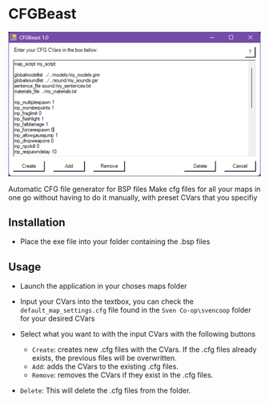 # CFGBeast
![alt text](https://github.com/Outerbeast/CFGBeast/blob/main/preview.png?raw=true)

Automatic CFG file generator for BSP files
Make cfg files for all your maps in one go without having to do it manually, with preset CVars that you specifiy

## Installation
- Place the exe file into your folder containing the .bsp files

## Usage
- Launch the application in your choses maps folder
- Input your CVars into the textbox, you can check the `default_map_settings.cfg` file found in the `Sven Co-op\svencoop` folder for your desired CVars
- Select what you want to with the input CVars with the following buttons
  - `Create`: creates new .cfg files with the CVars. If the .cfg files already exists, the previous files will be overwritten.
  - `Add`: adds the CVars to the existing .cfg files.
  - `Remove`: removes the CVars if they exist in the .cfg files.

- `Delete`: This will delete the .cfg files from the folder.
